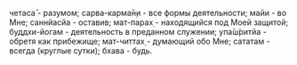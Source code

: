четаса̄ - разумом; сарва-карма̄н̣и - все формы деятельности; майи - во Мне; саннйасйа - оставив; мат-парах̣ - находящийся под Моей защитой; буддхи-йогам - деятельность в преданном служении; упа̄ш́ритйа - обретя как прибежище; мат-читтах̣ - думающий обо Мне; сататам - всегда (круглые сутки); бхава - будь.
